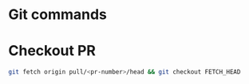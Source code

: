 # Git commands

# Checkout PR

```bash
git fetch origin pull/<pr-number>/head && git checkout FETCH_HEAD
```
